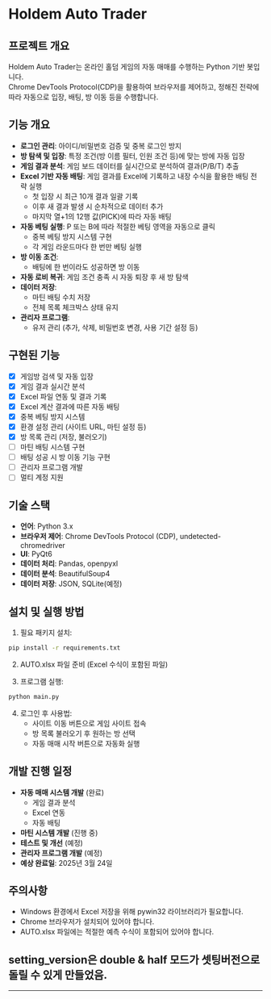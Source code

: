 # Holdem Auto Trader

## 프로젝트 개요
Holdem Auto Trader는 온라인 홀덤 게임의 자동 매매를 수행하는 Python 기반 봇입니다.  
Chrome DevTools Protocol(CDP)을 활용하여 브라우저를 제어하고, 정해진 전략에 따라 자동으로 입장, 배팅, 방 이동 등을 수행합니다.

## 기능 개요
- **로그인 관리**: 아이디/비밀번호 검증 및 중복 로그인 방지
- **방 탐색 및 입장**: 특정 조건(방 이름 필터, 인원 조건 등)에 맞는 방에 자동 입장
- **게임 결과 분석**: 게임 보드 데이터를 실시간으로 분석하여 결과(P/B/T) 추출
- **Excel 기반 자동 배팅**: 게임 결과를 Excel에 기록하고 내장 수식을 활용한 배팅 전략 실행
  - 첫 입장 시 최근 10개 결과 일괄 기록
  - 이후 새 결과 발생 시 순차적으로 데이터 추가
  - 마지막 열+1의 12행 값(PICK)에 따라 자동 배팅
- **자동 베팅 실행**: P 또는 B에 따라 적절한 베팅 영역을 자동으로 클릭
  - 중복 베팅 방지 시스템 구현
  - 각 게임 라운드마다 한 번만 베팅 실행
- **방 이동 조건**:
  - 배팅에 한 번이라도 성공하면 방 이동
- **자동 로비 복귀**: 게임 조건 충족 시 자동 퇴장 후 새 방 탐색
- **데이터 저장**:
  - 마틴 배팅 수치 저장
  - 전체 목록 체크박스 상태 유지
- **관리자 프로그램**:
  - 유저 관리 (추가, 삭제, 비밀번호 변경, 사용 기간 설정 등)

## 구현된 기능
- [x] 게임방 검색 및 자동 입장
- [x] 게임 결과 실시간 분석
- [x] Excel 파일 연동 및 결과 기록
- [x] Excel 계산 결과에 따른 자동 배팅
- [x] 중복 베팅 방지 시스템
- [x] 환경 설정 관리 (사이트 URL, 마틴 설정 등)
- [x] 방 목록 관리 (저장, 불러오기)
- [ ] 마틴 배팅 시스템 구현
- [ ] 배팅 성공 시 방 이동 기능 구현
- [ ] 관리자 프로그램 개발
- [ ] 멀티 계정 지원

## 기술 스택
- **언어**: Python 3.x
- **브라우저 제어**: Chrome DevTools Protocol (CDP), undetected-chromedriver
- **UI**: PyQt6
- **데이터 처리**: Pandas, openpyxl
- **데이터 분석**: BeautifulSoup4
- **데이터 저장**: JSON, SQLite(예정)

## 설치 및 실행 방법
1. 필요 패키지 설치:
```bash
pip install -r requirements.txt
```

2. AUTO.xlsx 파일 준비 (Excel 수식이 포함된 파일)

3. 프로그램 실행:
```bash
python main.py
```

4. 로그인 후 사용법:
   - 사이트 이동 버튼으로 게임 사이트 접속
   - 방 목록 불러오기 후 원하는 방 선택
   - 자동 매매 시작 버튼으로 자동화 실행

## 개발 진행 일정
- **자동 매매 시스템 개발** (완료)
  - 게임 결과 분석
  - Excel 연동
  - 자동 배팅
- **마틴 시스템 개발** (진행 중)
- **테스트 및 개선** (예정)
- **관리자 프로그램 개발** (예정)
- **예상 완료일**: 2025년 3월 24일

## 주의사항
- Windows 환경에서 Excel 저장을 위해 pywin32 라이브러리가 필요합니다.
- Chrome 브라우저가 설치되어 있어야 합니다.
- AUTO.xlsx 파일에는 적절한 예측 수식이 포함되어 있어야 합니다.

## setting_version은 double & half 모드가 셋팅버전으로 돌릴 수 있게 만들었음.

---
